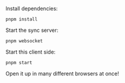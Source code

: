 Install dependencies:

```
pnpm install
```

Start the sync server:

```
pnpm websocket
```

Start this client side:

```
pnpm start
```

Open it up in many different browsers at once!
